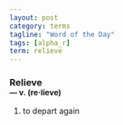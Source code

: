 ```yaml
---
layout: post
category: terms
tagline: "Word of the Day"
tags: [alpha_r]
term: relieve
---
```


<h3>Relieve<br/> <small>&mdash; v. (re<span>&middot;</span>lieve)</small></h3>
<p><ol><li>to depart again</li>
</ol></p>
